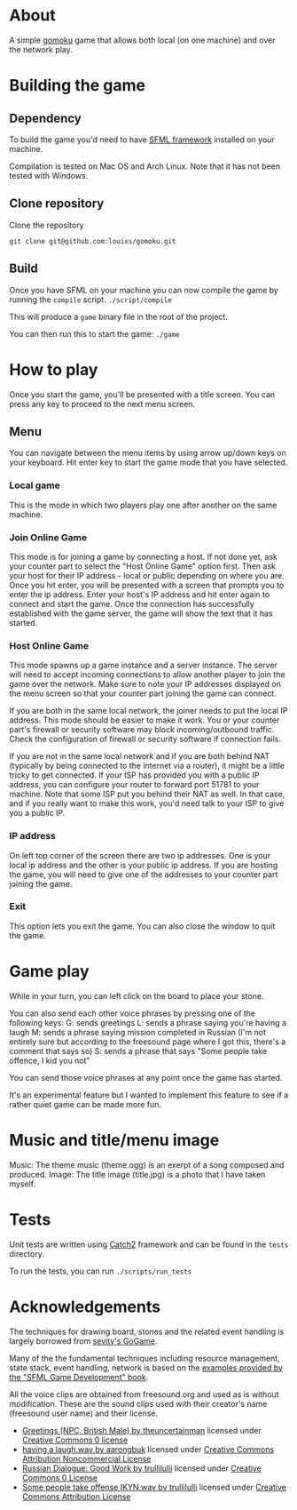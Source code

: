 # About

A simple [gomoku](https://en.wikipedia.org/wiki/Gomoku) game that allows both local (on one machine) and over the network play.

# Building the game

## Dependency

To build the game you'd need to have [SFML framework](https://www.sfml-dev.org/) installed on your machine.

Compilation is tested on Mac OS and Arch Linux. Note that it has not been tested with Windows.

## Clone repository

Clone the repository

`git clone git@github.com:louixs/gomoku.git`

## Build
Once you have SFML on your machine you can now compile the game by running the `compile` script.
`./script/compile`

This will produce a `game` binary file in the root of the project.

You can then run this to start the game:
`./game` 

# How to play

Once you start the game, you'll be presented with a title screen.
You can press any key to proceed to the next menu screen.

## Menu

You can navigate between the menu items by using arrow up/down keys on your keyboard.
Hit enter key to start the game mode that you have selected.

### Local game

This is the mode in which two players play one after another on the same machine. 

### Join Online Game

This mode is for joining a game by connecting a host.
If not done yet, ask your counter part to select the "Host Online Game" option first.
Then ask your host for their IP address - local or public depending on where you are.
Once you hit enter, you will be presented with a screen that prompts you to enter the ip address.
Enter your host's IP address and hit enter again to connect and start the game.
Once the connection has successfully established with the game server, the game will show the text that it has started. 

### Host Online Game

This mode spawns up a game instance and a server instance. The server will need to accept incoming connections to allow another player to join the game over the network. Make sure to note your IP addresses displayed on the menu screen so that your counter part joining the game can connect. 

If you are both in the same local network, the joiner needs to put the local IP address. This mode should be easier to make it work. You or your counter part's firewall or security software may block incoming/outbound traffic. Check the configuration of firewall or security software if connection fails.

If you are not in the same local network and if you are both behind NAT (typically by being connected to the internet via a router), it might be a little tricky to get connected. If your ISP has provided you with a public IP address, you can configure your router to forward port 51781 to your machine. Note that some ISP put you behind their NAT as well. In that case, and if you really want to make this work, you'd need talk to your ISP to give you a public IP.

### IP address

On left top corner of the screen there are two ip addresses.
One is your local ip address and the other is your public ip address.
If you are hosting the game, you will need to give one of the addresses to your counter part joining the game.

### Exit

This option lets you exit the game.
You can also close the window to quit the game.

# Game play

While in your turn, you can left click on the board to place your stone.

You can also send each other voice phrases by pressing one of the following keys:
G: sends greetings
L: sends a phrase saying you're having a laugh
M: sends a phrase saying mission completed in Russian (I'm not entirely sure but according to the freesound page where I got this, there's a comment that says so)
S: sends a phrase that says "Some people take offence, I kid you not"

You can send those voice phrases at any point once the game has started.

It's an experimental feature but I wanted to implement this feature to see if a rather quiet game can be made more fun.

# Music and title/menu image

Music: The theme music (theme.ogg) is an exerpt of a song composed and produced.
Image: The title image (title.jpg) is a photo that I have taken myself.

# Tests

Unit tests are written using [Catch2](https://github.com/catchorg/Catch2) framework and can be found in the `tests` directory. 

To run the tests, you can run `./scripts/run_tests`

# Acknowledgements

The techniques for drawing board, stones and the related event handling is largely borrowed from [sevity's GoGame](https://github.com/sevity/GoGame).

Many of the the fundamental techniques including resource management, state stack, event handling, network is based on the [examples provided by the "SFML Game Development" book](https://github.com/SFML/SFML-Game-Development-Book).

All the voice clips are obtained from freesound.org and used as is without modification. These are the sound clips used with their creator's name (freesound user name) and their license.
- [Greetings (NPC, British Male) by theuncertainman](https://freesound.org/people/theuncertainman/sounds/429038/) licensed under [Creative Commons 0 license](https://creativecommons.org/publicdomain/zero/1.0/)
- [having a laugh.wav by aarongbuk](https://freesound.org/people/aarongbuk/sounds/106972/) licensed under [Creative Commons Attribution Noncommercial License](https://creativecommons.org/licenses/by-nc/3.0/) 
- [ Russian Dialogue: Good Work by trullilulli](https://freesound.org/people/trullilulli/sounds/422643/) licensed under [Creative Commons 0 License](https://creativecommons.org/publicdomain/zero/1.0/)
- [Some people take offense IKYN.wav by trullilulli](https://freesound.org/people/trullilulli/sounds/422643/) licensed under [Creative Commons Attribution License](https://creativecommons.org/licenses/by/3.0/)
